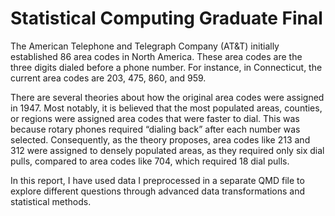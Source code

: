 # Statistical Computing Graduate Final

The American Telephone and Telegraph Company (AT&T) initially established 86 area codes in North America. These area codes are the three digits dialed before a phone number. For instance, in Connecticut, the current area codes are 203, 475, 860, and 959.

There are several theories about how the original area codes were assigned in 1947. Most notably, it is believed that the most populated areas, counties, or regions were assigned area codes that were faster to dial. This was because rotary phones required “dialing back” after each number was selected. Consequently, as the theory proposes, area codes like 213 and 312 were assigned to densely populated areas, as they required only six dial pulls, compared to area codes like 704, which required 18 dial pulls.

In this report, I have used data I preprocessed in a separate QMD file to explore different questions through advanced data transformations and statistical methods.
